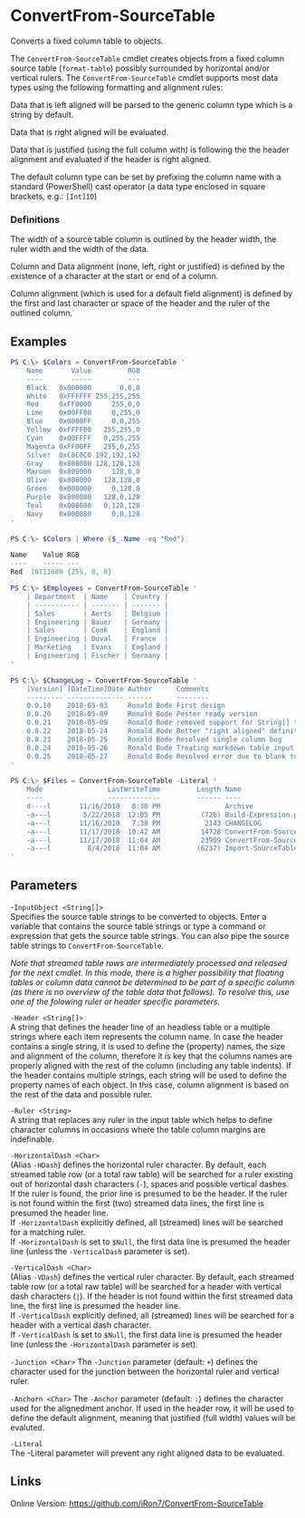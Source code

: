 # ConvertFrom-SourceTable
Converts a fixed column table to objects.

The `ConvertFrom-SourceTable` cmdlet creates objects from a fixed column
source table (`format-table`) possibly surrounded by horizontal and/or
vertical rulers. The `ConvertFrom-SourceTable` cmdlet supports most data
types using the following formatting and alignment rules:

Data that is left aligned will be parsed to the generic column type
which is a string by default.

Data that is right aligned will be evaluated.

Data that is justified (using the full column with) is following the
the header alignment and evaluated if the header is right aligned.

The default column type can be set by prefixing the column name with
a standard (PowerShell) cast operator (a data type enclosed in
square brackets, e.g.: `[Int]ID`)

### Definitions
The width of a source table column is outlined by the header width,
the ruler width and the width of the data.

Column and Data alignment (none, left, right or justified) is defined
by the existence of a character at the start or end of a column.

Column alignment (which is used for a default field alignment) is
defined by the first and last character or space of the header and
the ruler of the outlined column.


## Examples

```powershell
PS C:\> $Colors = ConvertFrom-SourceTable '
	Name       Value         RGB
	----       -----         ---
	Black   0x000000       0,0,0
	White   0xFFFFFF 255,255,255
	Red     0xFF0000     255,0,0
	Lime    0x00FF00     0,255,0
	Blue    0x0000FF     0,0,255
	Yellow  0xFFFF00   255,255,0
	Cyan    0x00FFFF   0,255,255
	Magenta 0xFF00FF   255,0,255
	Silver  0xC0C0C0 192,192,192
	Gray    0x808080 128,128,128
	Maroon  0x800000     128,0,0
	Olive   0x808000   128,128,0
	Green   0x008000     0,128,0
	Purple  0x800080   128,0,128
	Teal    0x008080   0,128,128
	Navy    0x000080     0,0,128
'

PS C:\> $Colors | Where {$_.Name -eq "Red"}

Name    Value RGB
----    ----- ---
Red  16711680 {255, 0, 0}
```

```powershell
PS C:\> $Employees = ConvertFrom-SourceTable '
	| Department  | Name    | Country |
	| ----------- | ------- | ------- |
	| Sales       | Aerts   | Belgium |
	| Engineering | Bauer   | Germany |
	| Sales       | Cook    | England |
	| Engineering | Duval   | France  |
	| Marketing   | Evans   | England |
	| Engineering | Fischer | Germany |
'
```

```powershell
PS C:\> $ChangeLog = ConvertFrom-SourceTable '
	[Version] [DateTime]Date Author      Comments
	--------- -------------- ------      --------
	0.0.10    2018-05-03     Ronald Bode First design
	0.0.20    2018-05-09     Ronald Bode Pester ready version
	0.0.21    2018-05-09     Ronald Bode removed support for String[] types
	0.0.22    2018-05-24     Ronald Bode Better "right aligned" definition
	0.0.23    2018-05-25     Ronald Bode Resolved single column bug
	0.0.24    2018-05-26     Ronald Bode Treating markdown table input as an option
	0.0.25    2018-05-27     Ronald Bode Resolved error due to blank top lines
'
```

```powershell
PS C:\> $Files = ConvertFrom-SourceTable -Literal '
	Mode                LastWriteTime         Length Name
	----                -------------         ------ ----
	d----l       11/16/2018   8:30 PM                Archive
	-a---l        5/22/2018  12:05 PM          (726) Build-Expression.ps1
	-a---l       11/16/2018   7:38 PM           2143 CHANGELOG
	-a---l       11/17/2018  10:42 AM          14728 ConvertFrom-SourceTable.ps1
	-a---l       11/17/2018  11:04 AM          23909 ConvertFrom-SourceTable.Tests.ps1
	-a---l         8/4/2018  11:04 AM         (6237) Import-SourceTable.ps1
'
```
## Parameters
-`InputObject <String[]>`  
Specifies the source table strings to be converted to objects.
Enter a variable that contains the source table strings or type a
command or expression that gets the source table strings.
You can also pipe the source table strings to `ConvertFrom-SourceTable`.

*Note that streamed table rows are intermediately processed and
released for the next cmdlet. In this mode, there is a higher
possibility that floating tables or column data cannot be determined
to be part of a specific column (as there is no overview of the table
data that follows). To resolve this, use one of the folowing ruler or
header specific parameters.*

`-Header <String[]>`  
A string that defines the header line of an headless table or a multiple
strings where each item represents the column name.
In case the header contains a single string, it is used to define the
(property) names, the size and alignment of the column, therefore it is
key that the columns names are properly aligned with the rest of the
column (including any table indents).
If the header contains multiple strings, each string will be used to
define the property names of each object. In this case, column alignment
is based on the rest of the data and possible ruler.

`-Ruler <String>`  
A string that replaces any ruler in the input table which helps to
define character columns in occasions where the table column margins
are indefinable.

`-HorizontalDash <Char>`  
(Alias `-HDash`) defines the horizontal ruler character.
By default, each streamed table row (or a total raw table) will be
searched for a ruler existing out of horizontal dash characters (`-`),
spaces and possible vertical dashes. If the ruler is found, the prior
line is presumed to be the header. If the ruler is not found within
the first (two) streamed data lines, the first line is presumed the
header line.  
If `-HorizontalDash` explicitly defined, all (streamed) lines will be
searched for a matching ruler.  
If `-HorizontalDash` is set to `$Null`, the first data line is presumed
the header line (unless the `-VerticalDash` parameter is set).

`-VerticalDash <Char>`  
(Alias `-VDash`) defines the vertical ruler character.
By default, each streamed table row (or a total raw table) will be
searched for a header with vertical dash characters (`|`). If the
header is not found within the first streamed data line, the first
line is presumed the header line.  
If `-VerticalDash` explicitly defined, all (streamed) lines will be
searched for a header with a vertical dash character.  
If `-VerticalDash` is set to `$Null`, the first data line is presumed
the header line (unless the `-HorizontalDash` parameter is set).

`-Junction <Char>`
The `-Junction` parameter (default: `+`) defines the character used for
the junction between the horizontal ruler and vertical ruler.

`-Anchorn <Char>`
The `-Anchor` parameter (default: `:`) defines the character used for
the alignedment anchor. If used in the header row, it will be used to
define the default alignment, meaning that justified (full width)
values will be evaluted.

`-Literal`  
The -Literal parameter will prevent any right aligned data to be evaluated.

## Links
Online Version: https://github.com/iRon7/ConvertFrom-SourceTable
